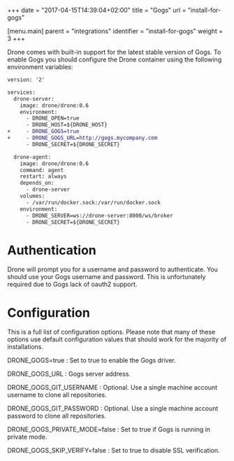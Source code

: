 +++
date = "2017-04-15T14:39:04+02:00"
title = "Gogs"
url = "install-for-gogs"

[menu.main]
  parent = "integrations"
  identifier = "install-for-gogs"
  weight = 3
+++

Drone comes with built-in support for the latest stable version of Gogs. To enable Gogs you should configure the Drone container using the following environment variables:

```diff
version: '2'

services:
  drone-server:
    image: drone/drone:0.6
    environment:
      - DRONE_OPEN=true
      - DRONE_HOST=${DRONE_HOST}
+     - DRONE_GOGS=true
+     - DRONE_GOGS_URL=http://gogs.mycompany.com
      - DRONE_SECRET=${DRONE_SECRET}

  drone-agent:
    image: drone/drone:0.6
    command: agent
    restart: always
    depends_on:
      - drone-server
    volumes:
      - /var/run/docker.sock:/var/run/docker.sock
    environment:
      - DRONE_SERVER=ws://drone-server:8000/ws/broker
      - DRONE_SECRET=${DRONE_SECRET}
```

# Authentication

Drone will prompt you for a username and password to authenticate. You should use your Gogs username and password. This is unfortunately required due to Gogs lack of oauth2 support.

# Configuration

This is a full list of configuration options. Please note that many of these options use default configuration values that should work for the majority of installations.

DRONE_GOGS=true
: Set to true to enable the Gogs driver.

DRONE_GOGS_URL
: Gogs server address.

DRONE_GOGS_GIT_USERNAME
: Optional. Use a single machine account username to clone all repositories.

DRONE_GOGS_GIT_PASSWORD
: Optional. Use a single machine account password to clone all repositories.

DRONE_GOGS_PRIVATE_MODE=false
: Set to true if Gogs is running in private mode.

DRONE_GOGS_SKIP_VERIFY=false
: Set to true to disable SSL verification.
